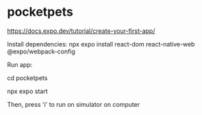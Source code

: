 # pocketpets
https://docs.expo.dev/tutorial/create-your-first-app/

Install dependencies: npx expo install react-dom react-native-web @expo/webpack-config

Run app: 

cd pocketpets

npx expo start

Then, press 'i' to run on simulator on computer
